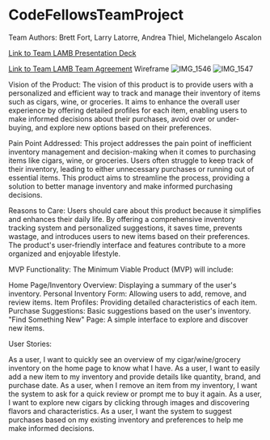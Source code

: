 # CodeFellowsTeamProject
Team Authors: Brett Fort, Larry Latorre, Andrea Thiel, Michelangelo Ascalon

[Link to Team LAMB Presentation Deck](https://docs.google.com/presentation/d/1JXB5XX7Y00kMK1MGakeJeN2QJo5zWixYxuadhYulzU0/edit#slide=id.g2accd1c413_3_31)

[Link to Team LAMB Team Agreement](https://docs.google.com/document/d/1DnRYGVy_Ne1N-uAFK4ordtxe5QRqDowI8nunydRfIcY/edit?usp=sharing)
 Wireframe
![IMG_1546](https://github.com/BrettF5/DigitalCigarVault/assets/147453680/89086aac-4f88-4e5c-adb5-5d320db3c1bd)
![IMG_1547](https://github.com/BrettF5/DigitalCigarVault/assets/147453680/099c06d5-78c8-4042-93ec-2651d0d0d1f7)

Vision of the Product:
The vision of this product is to provide users with a personalized and efficient way to track and manage their inventory of items such as cigars, wine, or groceries. It aims to enhance the overall user experience by offering detailed profiles for each item, enabling users to make informed decisions about their purchases, avoid over or under-buying, and explore new options based on their preferences.

Pain Point Addressed:
This project addresses the pain point of inefficient inventory management and decision-making when it comes to purchasing items like cigars, wine, or groceries. Users often struggle to keep track of their inventory, leading to either unnecessary purchases or running out of essential items. This product aims to streamline the process, providing a solution to better manage inventory and make informed purchasing decisions.

Reasons to Care:
Users should care about this product because it simplifies and enhances their daily life. By offering a comprehensive inventory tracking system and personalized suggestions, it saves time, prevents wastage, and introduces users to new items based on their preferences. The product's user-friendly interface and features contribute to a more organized and enjoyable lifestyle.

MVP Functionality:
The Minimum Viable Product (MVP) will include:

Home Page/Inventory Overview: Displaying a summary of the user's inventory.
Personal Inventory Form: Allowing users to add, remove, and review items.
Item Profiles: Providing detailed characteristics of each item.
Purchase Suggestions: Basic suggestions based on the user's inventory.
"Find Something New" Page: A simple interface to explore and discover new items.


User Stories:

As a user, I want to quickly see an overview of my cigar/wine/grocery inventory on the home page to know what I have.
As a user, I want to easily add a new item to my inventory and provide details like quantity, brand, and purchase date.
As a user, when I remove an item from my inventory, I want the system to ask for a quick review or prompt me to buy it again.
As a user, I want to explore new cigars by clicking through images and discovering flavors and characteristics.
As a user, I want the system to suggest purchases based on my existing inventory and preferences to help me make informed decisions.




